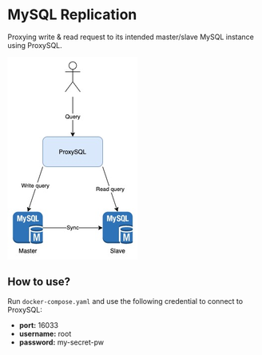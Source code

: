 # MySQL Replication

Proxying write & read request to its intended master/slave MySQL instance using ProxySQL.

![diagram](img/diagram.jpg)

## How to use?

Run `docker-compose.yaml` and use the following credential to connect to ProxySQL:

- **port:** 16033
- **username:** root
- **password:** my-secret-pw
